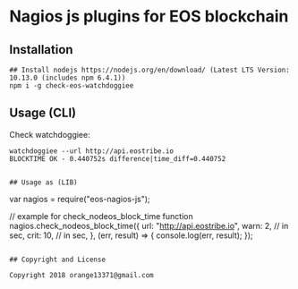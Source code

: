 # Nagios js plugins for EOS blockchain

## Installation

```
## Install nodejs https://nodejs.org/en/download/ (Latest LTS Version: 10.13.0 (includes npm 6.4.1))
npm i -g check-eos-watchdoggiee

```

## Usage (CLI)

Check watchdoggiee:

```
watchdoggiee --url http://api.eostribe.io
BLOCKTIME OK - 0.440752s difference|time_diff=0.440752
```

```

## Usage as (LIB)
```
var nagios = require("eos-nagios-js");

// example for check_nodeos_block_time function 
nagios.check_nodeos_block_time({ 
			url: "http://api.eostribe.io",
			warn: 2, // in sec,
			crit: 10, // in sec,
	}, (err, result) => {
	    console.log(err, result);
});

```

## Copyright and License

Copyright 2018 orange13371@gmail.com
